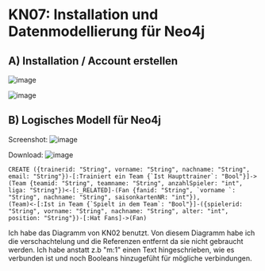 # KN07: Installation und Datenmodellierung für Neo4j
## A) Installation / Account erstellen 

![image](https://github.com/Rubenizz/m165/assets/112400838/27dd798a-5603-4ed0-a8b3-6089f77d3eb4)

![image](https://github.com/Rubenizz/m165/assets/112400838/8e6ed47d-02cc-461e-94a3-39179d106969)

## B) Logisches Modell für Neo4j 
Screenshot:
![image](https://github.com/Rubenizz/m165/assets/112400838/7e0b8e78-9e2f-4c03-aff4-cb4ba9b3610f)

Download:
![image](https://github.com/Rubenizz/m165/assets/112400838/7ce4079d-0d4d-4b96-99af-2781458ff33a)

```
CREATE ({trainerid: "String", vorname: "String", nachname: "String", email: "String"})-[:Trainiert ein Team {`Ist Haupttrainer`: "Bool"}]->(Team {teamid: "String", teamname: "String", anzahlSpieler: "int", liga: "String"})<-[:_RELATED]-(Fan {fanid: "String", `vorname `: "String", nachname: "String", saisonkartenNR: "int"}),
(Team)<-[:Ist in Team {`Spielt in dem Team`: "Bool"}]-({spielerid: "String", vorname: "String", nachname: "String", alter: "int", position: "String"})-[:Hat Fans]->(Fan)
```
Ich habe das Diagramm von KN02 benutzt. Von diesem Diagramm habe ich die verschachtelung und die Referenzen entfernt da sie nicht gebraucht werden. Ich habe anstatt z.b "m:1" einen Text hingeschrieben, wie es verbunden ist und noch Booleans hinzugefüht für mögliche verbindungen.
